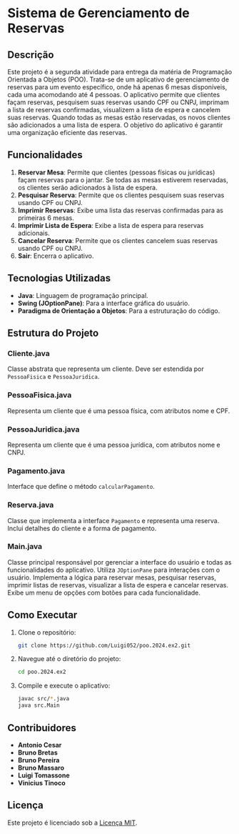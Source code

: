 # Sistema de Gerenciamento de Reservas

## Descrição

Este projeto é a segunda atividade para entrega da matéria de Programação Orientada a Objetos (POO). Trata-se de um aplicativo de gerenciamento de reservas para um evento específico, onde há apenas 6 mesas disponíveis, cada uma acomodando até 4 pessoas. O aplicativo permite que clientes façam reservas, pesquisem suas reservas usando CPF ou CNPJ, imprimam a lista de reservas confirmadas, visualizem a lista de espera e cancelem suas reservas. Quando todas as mesas estão reservadas, os novos clientes são adicionados a uma lista de espera. O objetivo do aplicativo é garantir uma organização eficiente das reservas.

## Funcionalidades

1. **Reservar Mesa**: Permite que clientes (pessoas físicas ou jurídicas) façam reservas para o jantar. Se todas as mesas estiverem reservadas, os clientes serão adicionados à lista de espera.
2. **Pesquisar Reserva**: Permite que os clientes pesquisem suas reservas usando CPF ou CNPJ.
3. **Imprimir Reservas**: Exibe uma lista das reservas confirmadas para as primeiras 6 mesas.
4. **Imprimir Lista de Espera**: Exibe a lista de espera para reservas adicionais.
5. **Cancelar Reserva**: Permite que os clientes cancelem suas reservas usando CPF ou CNPJ.
6. **Sair**: Encerra o aplicativo.

## Tecnologias Utilizadas

- **Java**: Linguagem de programação principal.
- **Swing (JOptionPane)**: Para a interface gráfica do usuário.
- **Paradigma de Orientação a Objetos**: Para a estruturação do código.

## Estrutura do Projeto

### Cliente.java
Classe abstrata que representa um cliente. Deve ser estendida por `PessoaFisica` e `PessoaJuridica`.

### PessoaFisica.java
Representa um cliente que é uma pessoa física, com atributos nome e CPF.

### PessoaJuridica.java
Representa um cliente que é uma pessoa jurídica, com atributos nome e CNPJ.

### Pagamento.java
Interface que define o método `calcularPagamento`.

### Reserva.java
Classe que implementa a interface `Pagamento` e representa uma reserva. Inclui detalhes do cliente e a forma de pagamento.

### Main.java
Classe principal responsável por gerenciar a interface do usuário e todas as funcionalidades do aplicativo. Utiliza `JOptionPane` para interações com o usuário. Implementa a lógica para reservar mesas, pesquisar reservas, imprimir listas de reservas, visualizar a lista de espera e cancelar reservas. Exibe um menu de opções com botões para cada funcionalidade.

## Como Executar

1. Clone o repositório:
    ```bash
    git clone https://github.com/Luigi052/poo.2024.ex2.git
    ```
2. Navegue até o diretório do projeto:
    ```bash
    cd poo.2024.ex2
    ```
3. Compile e execute o aplicativo:
    ```bash
    javac src/*.java
    java src.Main
    ```

## Contribuidores

- **Antonio Cesar**
- **Bruno Bretas**
- **Bruno Pereira**
- **Bruno Massaro**
- **Luigi Tomassone**
- **Vinicius Tinoco**

## Licença

Este projeto é licenciado sob a [Licença MIT](LICENSE).
